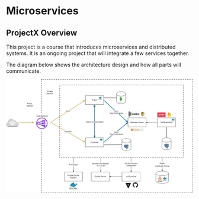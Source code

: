 # Microservices

## ProjectX Overview

This project is a course that introduces microservices and distributed systems. It is an ongoing project that will integrate a few services together.

The diagram below shows the architecture design and how all parts will communicate.

![alt text for screen readers](/images/microservices_diagram.jpg "Text to show on mouseover")